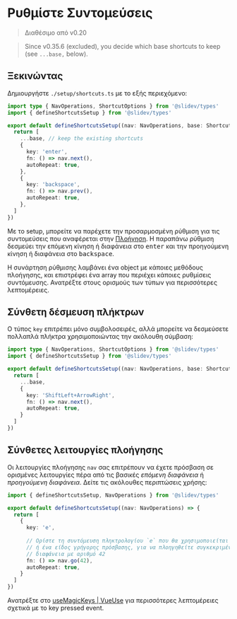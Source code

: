 # Ρυθμίστε Συντομεύσεις

> Διαθέσιμο από v0.20

> Since v0.35.6 (excluded), you decide which base shortcuts to keep (see `...base,` below).

<Environment type="client" />

## Ξεκινώντας

Δημιουργήστε `./setup/shortcuts.ts` με το εξής περιεχόμενο:

```ts
import type { NavOperations, ShortcutOptions } from '@slidev/types'
import { defineShortcutsSetup } from '@slidev/types'

export default defineShortcutsSetup((nav: NavOperations, base: ShortcutOptions[]) => {
  return [
    ...base, // keep the existing shortcuts
    {
      key: 'enter',
      fn: () => nav.next(),
      autoRepeat: true,
    },
    {
      key: 'backspace',
      fn: () => nav.prev(),
      autoRepeat: true,
    },
  ]
})
```

Με το setup, μπορείτε να παρέχετε την προσαρμοσμένη ρύθμιση για τις συντομεύσεις που αναφέρεται στην [Πλοήγηση](/guide/navigation#μπάρα-πλοήγησης). Η παραπάνω ρύθμιση δεσμεύει την επόμενη κίνηση ή διαφάνεια στο <kbd>enter</kbd> και την προηγούμενη κίνηση ή διαφάνεια στο <kbd>backspace</kbd>.

Η συνάρτηση ρύθμισης λαμβάνει ένα object με κάποιες μεθόδους πλοήγησης, και επιστρέφει ένα array που περιέχει κάποιες ρυθμίσεις συντόμευσης. Ανατρέξτε στους ορισμούς των τύπων για περισσότερες λεπτομέρειες.

## Σύνθετη δέσμευση πλήκτρων

Ο τύπος `key` επιτρέπει μόνο συμβολοσειρές, αλλά μπορείτε να δεσμεύσετε πολλαπλά πλήκτρα χρησιμοποιώντας την ακόλουθη σύμβαση:

```ts
import type { NavOperations, ShortcutOptions } from '@slidev/types'
import { defineShortcutsSetup } from '@slidev/types'

export default defineShortcutsSetup((nav: NavOperations, base: ShortcutOptions[]) => {
  return [
    ...base,
    {
      key: 'ShiftLeft+ArrowRight',
      fn: () => nav.next(),
      autoRepeat: true,
    }
  ]
})
```

## Σύνθετες λειτουργίες πλοήγησης

Οι λειτουργίες πλοήγησης `nav` σας επιτρέπουν να έχετε πρόσβαση σε ορισμένες λειτουργίες πέρα από τις βασικές _επόμενη διαφάνεια_ ή _προηγούμενη διαφάνεια_. Δείτε τις ακόλουθες περιπτώσεις χρήσης:

```ts
import { defineShortcutsSetup, NavOperations } from '@slidev/types'

export default defineShortcutsSetup((nav: NavOperations) => {
  return [
    {
      key: 'e',
      
      // Ορίστε τη συντόμευση πληκτρολογίου `e` που θα χρησιμοποιείται ως σελιδοδείκτης
      // ή ένα είδος γρήγορης πρόσβασης, για να πλοηγηθείτε συγκεκριμένα στο
      // διαφάνεια με αριθμό 42
      fn: () => nav.go(42),
      autoRepeat: true,
    }
  ]
})
```

Ανατρέξτε στο [useMagicKeys | VueUse](https://vueuse.org/core/useMagicKeys/) για περισσότερες λεπτομέρειες σχετικά με το key pressed event.
